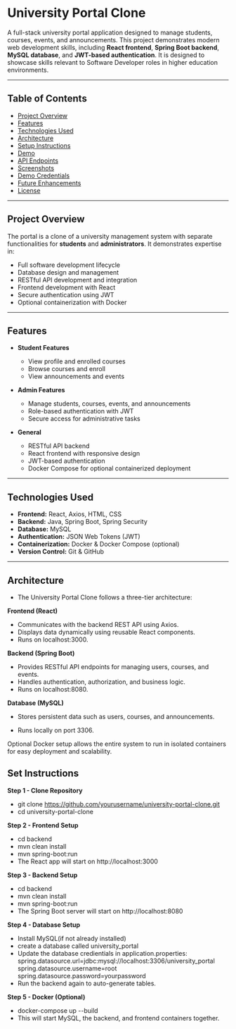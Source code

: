 # University Portal Clone

A full-stack university portal application designed to manage students, courses, events, and announcements. This project demonstrates modern web development skills, including **React frontend**, **Spring Boot backend**, **MySQL database**, and **JWT-based authentication**. It is designed to showcase skills relevant to Software Developer roles in higher education environments.

---

## Table of Contents
- [Project Overview](#project-overview)
- [Features](#features)
- [Technologies Used](#technologies-used)
- [Architecture](#architecture)
- [Setup Instructions](#setup-instructions)
- [Demo](#demo)
- [API Endpoints](#api-endpoints)
- [Screenshots](#screenshots)
- [Demo Credentials](#demo-credentials)
- [Future Enhancements](#future-enhancements)
- [License](#license)

---

## Project Overview
The portal is a clone of a university management system with separate functionalities for **students** and **administrators**. It demonstrates expertise in:
- Full software development lifecycle
- Database design and management
- RESTful API development and integration
- Frontend development with React
- Secure authentication using JWT
- Optional containerization with Docker

---

## Features
- **Student Features**
  - View profile and enrolled courses
  - Browse courses and enroll
  - View announcements and events

- **Admin Features**
  - Manage students, courses, events, and announcements
  - Role-based authentication with JWT
  - Secure access for administrative tasks

- **General**
  - RESTful API backend
  - React frontend with responsive design
  - JWT-based authentication
  - Docker Compose for optional containerized deployment

---

## Technologies Used
- **Frontend:** React, Axios, HTML, CSS  
- **Backend:** Java, Spring Boot, Spring Security  
- **Database:** MySQL  
- **Authentication:** JSON Web Tokens (JWT)  
- **Containerization:** Docker & Docker Compose (optional)  
- **Version Control:** Git & GitHub  

---

## Architecture

- The University Portal Clone follows a three-tier architecture:

 **Frontend (React)**
  - Communicates with the backend REST API using Axios.
  - Displays data dynamically using reusable React components.
  - Runs on localhost:3000.

 **Backend (Spring Boot)**
 - Provides RESTful API endpoints for managing users, courses, and events.
-   Handles authentication, authorization, and business logic.
- Runs on localhost:8080.

**Database (MySQL)**

- Stores persistent data such as users, courses, and announcements.

- Runs locally on port 3306.

Optional Docker setup allows the entire system to run in isolated containers for easy deployment and scalability.

## Set Instructions

**Step 1 - Clone Repository**
- git clone https://github.com/yourusername/university-portal-clone.git
- cd university-portal-clone

**Step 2 - Frontend Setup**
- cd backend
- mvn clean install
- mvn spring-boot:run
- The React app will start on http://localhost:3000

**Step 3 - Backend Setup**
- cd backend
- mvn clean install
- mvn spring-boot:run
- The Spring Boot server will start on http://localhost:8080

**Step 4 - Database Setup**
- Install MySQL(if not already installed)
- create a database called university_portal
- Update the database credientials in application.properties:
  spring.datasource.url=jdbc:mysql://localhost:3306/university_portal
  spring.datasource.username=root
  spring.datasource.password=yourpassword
- Run the backend again to auto-generate tables.

**Step 5 - Docker (Optional)**
- docker-compose up --build
- This will start MySQL, the backend, and frontend containers together.






